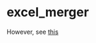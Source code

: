 # excel_merger

However, see [this](https://www.extendoffice.com/documents/excel/2257-excel-copy-and-paste-skip-blanks.html)

